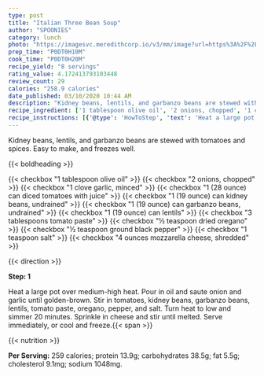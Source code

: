 ```yaml
---
type: post
title: "Italian Three Bean Soup"
author: "SPOONIES"
category: lunch
photo: "https://imagesvc.meredithcorp.io/v3/mm/image?url=https%3A%2F%2Fimages.media-allrecipes.com%2Fuserphotos%2F2115308.jpg"
prep_time: "P0DT0H10M"
cook_time: "P0DT0H20M"
recipe_yield: "8 servings"
rating_value: 4.172413793103448
review_count: 29
calories: "258.9 calories"
date_published: 03/10/2020 10:44 AM
description: "Kidney beans, lentils, and garbanzo beans are stewed with tomatoes and spices. Easy to make, and freezes well."
recipe_ingredient: ['1 tablespoon olive oil', '2 onions, chopped', '1 clove garlic, minced', '1 (28 ounce) can diced tomatoes with juice', '1 (19 ounce) can kidney beans, undrained', '1 (19 ounce) can garbanzo beans, undrained', '1 (19 ounce) can lentils', '3 tablespoons tomato paste', '½ teaspoon dried oregano', '½ teaspoon ground black pepper', '1 teaspoon salt', '4 ounces mozzarella cheese, shredded']
recipe_instructions: [{'@type': 'HowToStep', 'text': 'Heat a large pot over medium-high heat. Pour in oil and saute onion and garlic until golden-brown. Stir in tomatoes, kidney beans, garbanzo beans, lentils, tomato paste, oregano, pepper, and salt. Turn heat to low and simmer 20 minutes. Sprinkle in cheese and stir until melted. Serve immediately, or cool and freeze.\n'}]
---
```


Kidney beans, lentils, and garbanzo beans are stewed with tomatoes and spices. Easy to make, and freezes well. 

{{< boldheading >}}

{{< checkbox "1 tablespoon olive oil" >}}
{{< checkbox "2  onions, chopped" >}}
{{< checkbox "1 clove garlic, minced" >}}
{{< checkbox "1 (28 ounce) can diced tomatoes with juice" >}}
{{< checkbox "1 (19 ounce) can kidney beans, undrained" >}}
{{< checkbox "1 (19 ounce) can garbanzo beans, undrained" >}}
{{< checkbox "1 (19 ounce) can lentils" >}}
{{< checkbox "3 tablespoons tomato paste" >}}
{{< checkbox "½ teaspoon dried oregano" >}}
{{< checkbox "½ teaspoon ground black pepper" >}}
{{< checkbox "1 teaspoon salt" >}}
{{< checkbox "4 ounces mozzarella cheese, shredded" >}}


{{< direction >}}

**Step: 1**

Heat a large pot over medium-high heat. Pour in oil and saute onion and garlic until golden-brown. Stir in tomatoes, kidney beans, garbanzo beans, lentils, tomato paste, oregano, pepper, and salt. Turn heat to low and simmer 20 minutes. Sprinkle in cheese and stir until melted. Serve immediately, or cool and freeze.{{< span >}}

{{< nutrition >}}

**Per Serving:** 259 calories; protein 13.9g; carbohydrates 38.5g; fat 5.5g; cholesterol 9.1mg; sodium 1048mg.